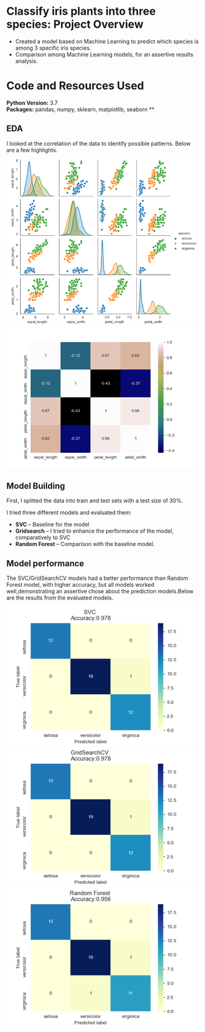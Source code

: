 # Classify iris plants into three species: Project Overview
* Created a model based on Machine Learning to predict which species is among 3 specific iris species.
* Comparison among Machine Learning models, for an assertive results analysis.

# Code and Resources Used 
**Python Version:** 3.7  
**Packages:** pandas, numpy, sklearn, matplotlib, seaborn
**
 
## EDA
I looked at the correlation of the data to identify possible patterns. Below are a few highlights. 

![alt text](https://github.com/Bereoff/iris_project/blob/master/_pairplot_.png "pairplot of the data")
![alt text](https://github.com/Bereoff/iris_project/blob/master/_heatmap_.png "correlation among features")

## Model Building 
First, I splitted the data into train and test sets with a test size of 30%.   

I tried three different models and evaluated them:

*	**SVC** – Baseline for the model
*	**Gridsearch** – I tried to enhance the performance of the model, comparatively to SVC
*	**Random Forest** – Comparison with the baseline model. 

## Model performance
The SVC/GridSearchCV models had a better performance than Random Forest model, with higher accuracy, but all models worked well,demonstrating an assertive chose about the prediction models.Below are the results from the evaluated models. 


![alt text](https://github.com/Bereoff/iris_project/blob/master/confusion_matrix_svc.png "SVCconfusion matrix")
![alt text](https://github.com/Bereoff/iris_project/blob/master/confusion_matrix_grid.png "GridSearchCV confusion matrix")
![alt text](https://github.com/Bereoff/iris_project/blob/master/confusion_matrix_rfc.png "Random Forest confusion matrix")
